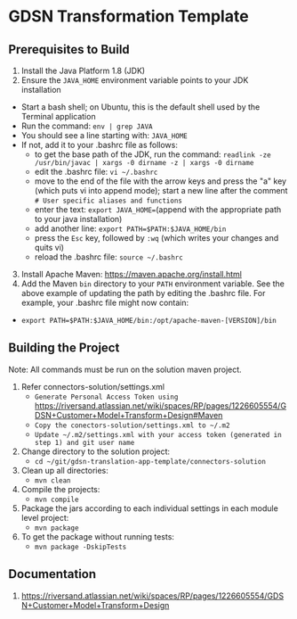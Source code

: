 # GDSN Transformation Template

## Prerequisites to Build

1. Install the Java Platform 1.8 (JDK)
2. Ensure the `JAVA_HOME` environment variable points to your JDK installation
  * Start a bash shell; on Ubuntu, this is the default shell used by the Terminal application
  * Run the command: `env | grep JAVA`
  * You should see a line starting with: `JAVA_HOME`
  * If not, add it to your .bashrc file as follows:
    * to get the base path of the JDK, run the command: `readlink -ze /usr/bin/javac | xargs -0 dirname -z | xargs -0 dirname`
    * edit the .bashrc file: `vi ~/.bashrc`
    * move to the end of the file with the arrow keys and press the "a" key (which puts vi into append mode); start a new line after the comment `# User specific aliases and functions`
    * enter the text: `export JAVA_HOME=`(append with the appropriate path to your java installation)
    * add another line: `export PATH=$PATH:$JAVA_HOME/bin`
    * press the `Esc` key, followed by `:wq` (which writes your changes and quits vi)
    * reload the .bashrc file: `source ~/.bashrc`
3. Install Apache Maven: https://maven.apache.org/install.html
4. Add the Maven `bin` directory to your `PATH` environment variable. See the above example of updating the path by editing the .bashrc file. For example, your .bashrc file might now contain:
  * `export PATH=$PATH:$JAVA_HOME/bin:/opt/apache-maven-[VERSION]/bin`

## Building the Project

Note: All commands must be run on the solution maven project.

1. Refer connectors-solution/settings.xml
    * `Generate Personal Access Token using ` https://riversand.atlassian.net/wiki/spaces/RP/pages/1226605554/GDSN+Customer+Model+Transform+Design#Maven
    * `Copy the conectors-solution/settings.xml to ~/.m2`
    * `Update ~/.m2/settings.xml with your access token (generated in step 1) and git user name`
2. Change directory to the solution project:
    * `cd ~/git/gdsn-translation-app-template/connectors-solution`
3. Clean up all directories:
    * `mvn clean`
4. Compile the projects:
    * `mvn compile`
5. Package the jars according to each individual settings in each module level project:
    * `mvn package`
6. To get the package without running tests:
    * `mvn package -DskipTests`

## Documentation

1. https://riversand.atlassian.net/wiki/spaces/RP/pages/1226605554/GDSN+Customer+Model+Transform+Design
